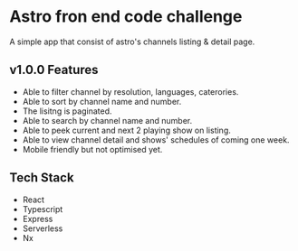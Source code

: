 # Astro fron end code challenge

A simple app that consist of astro's channels listing & detail page.

## v1.0.0 Features

- Able to filter channel by resolution, languages, caterories.
- Able to sort by channel name and number.
- The lisitng is paginated.
- Able to search by channel name and number.
- Able to peek current and next 2 playing show on listing.
- Able to view channel detail and shows' schedules of coming one week.
- Mobile friendly but not optimised yet.

## Tech Stack

- React
- Typescript
- Express
- Serverless
- Nx
